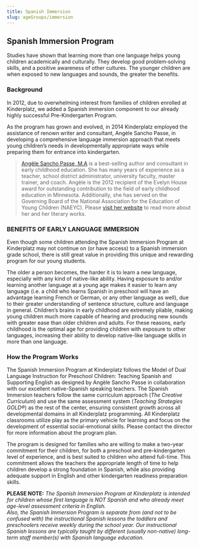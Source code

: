 ```yaml
---
title: Spanish Immersion
slug: ageGroups/immersion
---
```

## Spanish Immersion Program

Studies have shown that learning more than one language helps young children academically and culturally. They develop good problem‐solving skills, and a positive awareness of other cultures. The younger children are when exposed to new languages and sounds, the greater the benefits.

### Background

In 2012, due to overwhelming interest from families of children enrolled at Kinderplatz, we added a Spanish immersion component to our already highly successful Pre-Kindergarten Program.

As the program has grown and evolved, in 2014 Kinderplatz employed the assistance of renown writer and consultant, Angèle Sancho Passe, in developing a comprehensive language immersion approach that meets young children’s needs in developmentally appropriate ways while preparing them for entrance into kindergarten.

> [Angèle Sancho Passe, M.A](http://www.angelesanchopasse.com/) is a best-selling author and consultant in early childhood education. She has many years of experience as a teacher, school district administrator, university faculty, master trainer, and coach. Angèle is the 2012 recipient of the Evelyn House award for outstanding contribution to the field of early childhood education in Minnesota. Additionally, she has served on the Governing Board of the National Association for the Education of Young Children (NAEYC). Please [visit her website](http://www.angelesanchopasse.com/) to read more about her and her literary works.

### BENEFITS OF EARLY LANGUAGE IMMERSION

Even though some children attending the Spanish Immersion Program at Kinderplatz may not continue on (or have access) to a Spanish immersion grade school, there is still great value in providing this unique and rewarding program for our young students.

The older a person becomes, the harder it is to learn a new language, especially with any kind of native-like ability. Having exposure to and/or learning another language at a young age makes it easier to learn any language (i.e. a child who learns Spanish in preschool will have an advantage learning French or German, or any other language as well), due to their greater understanding of sentence structure, culture and language in general. Children’s brains in early childhood are extremely pliable, making young children much more capable of hearing and producing new sounds with greater ease than older children and adults. For these reasons, early childhood is the optimal age for providing children with exposure to other languages, increasing their ability to develop native-like language skills in more than one language.

### How the Program Works

The Spanish Immersion Program at Kinderplatz follows the Model of Dual Language Instruction for Preschool Children: Teaching Spanish and Supporting English as designed by Angèle Sancho Passe in collaboration with our excellent native-Spanish speaking teachers. The Spanish Immersion teachers follow the same curriculum approach (*The Creative Curriculum*) and use the same assessment system (*Teaching Strategies GOLD®*) as the rest of the center, ensuring consistent growth across all developmental domains in all Kinderplatz programming. All Kinderplatz classrooms utilize play as the primary vehicle for learning and focus on the development of essential social-emotional skills. Please contact the director for more information about the program plan.

The program is designed for families who are willing to make a two-year commitment for their children, for both a preschool and pre-kindergarten level of experience, and is best suited to children who attend full-time. This commitment allows the teachers the appropriate length of time to help children develop a strong foundation in Spanish, while also providing adequate support in English and other kindergarten readiness preparation skills.

**PLEASE NOTE:** *The Spanish Immersion Program at Kinderplatz is intended for children whose first language is NOT Spanish and who already meet age-level assessment criteria in English.\
Also, the Spanish Immersion Program is separate from (and not to be confused with) the instructional Spanish lessons the toddlers and preschoolers receive weekly during the school year. Our instructional Spanish lessons are typically taught by different (usually non-native) long-term staff member(s) with Spanish language education.*